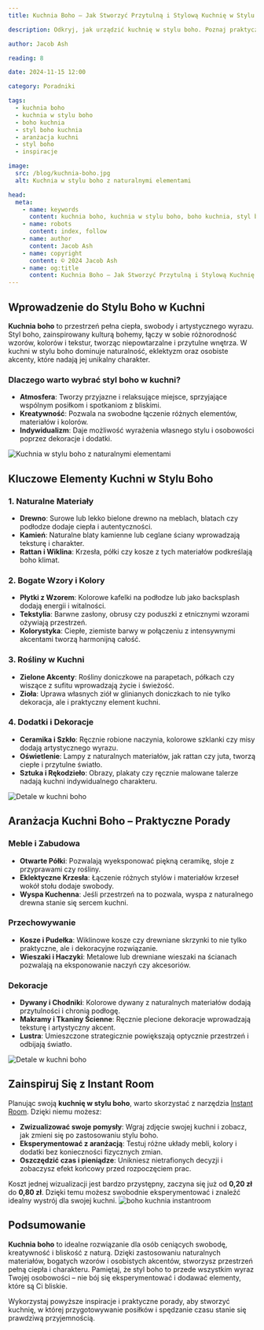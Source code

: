 ```yaml
---
title: Kuchnia Boho – Jak Stworzyć Przytulną i Stylową Kuchnię w Stylu Boho

description: Odkryj, jak urządzić kuchnię w stylu boho. Poznaj praktyczne porady, inspiracje i pomysły na aranżację kuchni boho, która stanie się sercem Twojego domu.

author: Jacob Ash

reading: 8

date: 2024-11-15 12:00

category: Poradniki

tags:
  - kuchnia boho
  - kuchnia w stylu boho
  - boho kuchnia
  - styl boho kuchnia
  - aranżacja kuchni
  - styl boho
  - inspiracje

image:
  src: /blog/kuchnia-boho.jpg
  alt: Kuchnia w stylu boho z naturalnymi elementami

head:
  meta:
    - name: keywords
      content: kuchnia boho, kuchnia w stylu boho, boho kuchnia, styl boho kuchnia, aranżacja kuchni, styl boho, inspiracje
    - name: robots
      content: index, follow
    - name: author
      content: Jacob Ash
    - name: copyright
      content: © 2024 Jacob Ash
    - name: og:title
      content: Kuchnia Boho – Jak Stworzyć Przytulną i Stylową Kuchnię w Stylu Boho
---
```


## Wprowadzenie do Stylu Boho w Kuchni

**Kuchnia boho** to przestrzeń pełna ciepła, swobody i artystycznego wyrazu. Styl boho, zainspirowany kulturą bohemy, łączy w sobie różnorodność wzorów, kolorów i tekstur, tworząc niepowtarzalne i przytulne wnętrza. W kuchni w stylu boho dominuje naturalność, eklektyzm oraz osobiste akcenty, które nadają jej unikalny charakter.

### Dlaczego warto wybrać styl boho w kuchni?

- **Atmosfera**: Tworzy przyjazne i relaksujące miejsce, sprzyjające wspólnym posiłkom i spotkaniom z bliskimi.
- **Kreatywność**: Pozwala na swobodne łączenie różnych elementów, materiałów i kolorów.
- **Indywidualizm**: Daje możliwość wyrażenia własnego stylu i osobowości poprzez dekoracje i dodatki.

![Kuchnia w stylu boho z naturalnymi elementami](/blog/kuchnia-boho-1.jpg)

## Kluczowe Elementy Kuchni w Stylu Boho

### 1. Naturalne Materiały

- **Drewno**: Surowe lub lekko bielone drewno na meblach, blatach czy podłodze dodaje ciepła i autentyczności.
- **Kamień**: Naturalne blaty kamienne lub ceglane ściany wprowadzają teksturę i charakter.
- **Rattan i Wiklina**: Krzesła, półki czy kosze z tych materiałów podkreślają boho klimat.

### 2. Bogate Wzory i Kolory

- **Płytki z Wzorem**: Kolorowe kafelki na podłodze lub jako backsplash dodają energii i witalności.
- **Tekstylia**: Barwne zasłony, obrusy czy poduszki z etnicznymi wzorami ożywiają przestrzeń.
- **Kolorystyka**: Ciepłe, ziemiste barwy w połączeniu z intensywnymi akcentami tworzą harmonijną całość.

### 3. Rośliny w Kuchni

- **Zielone Akcenty**: Rośliny doniczkowe na parapetach, półkach czy wiszące z sufitu wprowadzają życie i świeżość.
- **Zioła**: Uprawa własnych ziół w glinianych doniczkach to nie tylko dekoracja, ale i praktyczny element kuchni.

### 4. Dodatki i Dekoracje

- **Ceramika i Szkło**: Ręcznie robione naczynia, kolorowe szklanki czy misy dodają artystycznego wyrazu.
- **Oświetlenie**: Lampy z naturalnych materiałów, jak rattan czy juta, tworzą ciepłe i przytulne światło.
- **Sztuka i Rękodzieło**: Obrazy, plakaty czy ręcznie malowane talerze nadają kuchni indywidualnego charakteru.

![Detale w kuchni boho](/blog/kuchnia-boho-2.jpg)

## Aranżacja Kuchni Boho – Praktyczne Porady

### Meble i Zabudowa

- **Otwarte Półki**: Pozwalają wyeksponować piękną ceramikę, słoje z przyprawami czy rośliny.
- **Eklektyczne Krzesła**: Łączenie różnych stylów i materiałów krzeseł wokół stołu dodaje swobody.
- **Wyspa Kuchenna**: Jeśli przestrzeń na to pozwala, wyspa z naturalnego drewna stanie się sercem kuchni.

### Przechowywanie

- **Kosze i Pudełka**: Wiklinowe kosze czy drewniane skrzynki to nie tylko praktyczne, ale i dekoracyjne rozwiązanie.
- **Wieszaki i Haczyki**: Metalowe lub drewniane wieszaki na ścianach pozwalają na eksponowanie naczyń czy akcesoriów.

### Dekoracje

- **Dywany i Chodniki**: Kolorowe dywany z naturalnych materiałów dodają przytulności i chronią podłogę.
- **Makramy i Tkaniny Ścienne**: Ręcznie plecione dekoracje wprowadzają teksturę i artystyczny akcent.
- **Lustra**: Umieszczone strategicznie powiększają optycznie przestrzeń i odbijają światło.

![Detale w kuchni boho](/blog/styl-boho-kuchnia.png)
## Zainspiruj Się z Instant Room

Planując swoją **kuchnię w stylu boho**, warto skorzystać z narzędzia [Instant Room](https://instantroom.pl). Dzięki niemu możesz:

- **Zwizualizować swoje pomysły**: Wgraj zdjęcie swojej kuchni i zobacz, jak zmieni się po zastosowaniu stylu boho.
- **Eksperymentować z aranżacją**: Testuj różne układy mebli, kolory i dodatki bez konieczności fizycznych zmian.
- **Oszczędzić czas i pieniądze**: Unikniesz nietrafionych decyzji i zobaczysz efekt końcowy przed rozpoczęciem prac.

Koszt jednej wizualizacji jest bardzo przystępny, zaczyna się już od **0,20 zł** do **0,80 zł**. Dzięki temu możesz swobodnie eksperymentować i znaleźć idealny wystrój dla swojej kuchni.
![boho kuchnia instantroom](/blog/styl-boho-kuchnia-instantroom.png)

## Podsumowanie

**Kuchnia boho** to idealne rozwiązanie dla osób ceniących swobodę, kreatywność i bliskość z naturą. Dzięki zastosowaniu naturalnych materiałów, bogatych wzorów i osobistych akcentów, stworzysz przestrzeń pełną ciepła i charakteru. Pamiętaj, że styl boho to przede wszystkim wyraz Twojej osobowości – nie bój się eksperymentować i dodawać elementy, które są Ci bliskie.

Wykorzystaj powyższe inspiracje i praktyczne porady, aby stworzyć kuchnię, w której przygotowywanie posiłków i spędzanie czasu stanie się prawdziwą przyjemnością.
